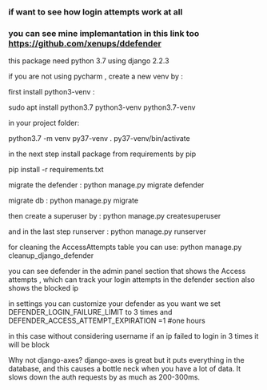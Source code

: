 
### if want to see how login attempts work at all
### you can see mine implemantation in this link too https://github.com/xenups/ddefender


this package need  python 3.7
using django 2.2.3

if you are not using pycharm , 
create a new venv by :

first install python3-venv : 

sudo apt install python3.7 python3-venv python3.7-venv

in your project folder:

python3.7 -m venv py37-venv
. py37-venv/bin/activate

in the next step install package from requirements by pip

pip install -r requirements.txt
 
 migrate the defender :
 python manage.py migrate defender
 
 migrate db :
 python manage.py migrate 
 
 then create a superuser by :
 python manage.py createsuperuser
 
 and in the last step runserver :
 python manage.py runserver 
 
 for cleaning the AccessAttempts table  you can use:
  python manage.py cleanup_django_defender
  
  
  you can see defender in the admin panel 
 section that shows the Access attempts	, which  can track
 your login attempts 
 in the defender section also shows the blocked ip
 
 in settings you can customize your defender as you want
  we set DEFENDER_LOGIN_FAILURE_LIMIT to 3 times
  and 
  DEFENDER_ACCESS_ATTEMPT_EXPIRATION =1  #one hours
  
  in this case without considering username if an ip failed 
  to login in 3 times it will be block
  
  
  Why not django-axes?
  django-axes is great but it puts everything in the database, 
  and this causes a bottle neck when you have a lot of data. It slows down the auth requests by as much as 200-300ms. 

 
 
